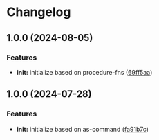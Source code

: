 # Changelog

## 1.0.0 (2024-08-05)


### Features

* **init:** initialize based on procedure-fns ([69ff5aa](https://github.com/ehmpathy/hash-fns/commit/69ff5aa71b3aef0770b1388072a82f0f5a7d9402))

## 1.0.0 (2024-07-28)


### Features

* **init:** initialize based on as-command ([fa91b7c](https://github.com/ehmpathy/procedure-fns/commit/fa91b7cd8b71aa62e4cb3d08282a8d14fff4f7c2))
